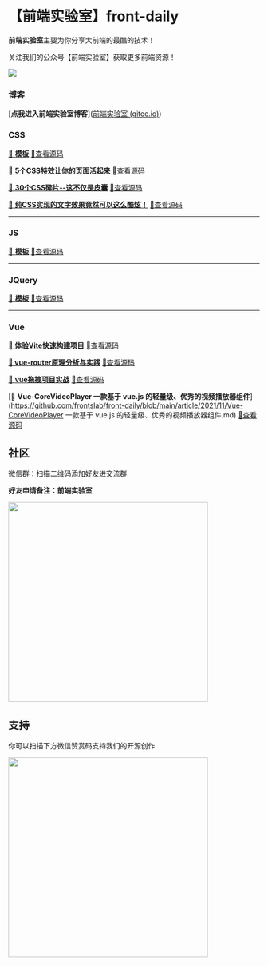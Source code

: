 # 【前端实验室】front-daily

**前端实验室**主要为你分享大前端的最酷的技术！

关注我们的公众号【前端实验室】获取更多前端资源！

![](https://frontlab.gitee.io/blog/img/qrcode.jpeg)





### 博客

[**点我进入前端实验室博客**]([前端实验室 (gitee.io)](https://frontlab.gitee.io/blog/))



### CSS

[🍕 **模板**](https://frontlab.gitee.io/blog/)		[🎈查看源码](https://frontlab.gitee.io/blog/)

[🍕 **5个CSS特效让你的页面活起来**](https://github.com/frontslab/front-daily/blob/main/article/2021/10/26_5个CSS特效，让你的页面活起来.md)		[🎈查看源码](https://github.com/frontslab/front-daily/tree/main/sourceCode/20211026)

[🍕 **30个CSS碎片--这不仅是皮囊**](https://github.com/frontslab/front-daily/blob/main/article/2021/10/28_30个CSS碎片--这不仅是皮囊.md)		[🎈查看源码](https://github.com/frontslab/front-daily/tree/main/sourceCode/20211028)

[🍕 **纯CSS实现的文字效果竟然可以这么酷炫！**](https://github.com/frontslab/front-daily/blob/main/article/2021/11/纯CSS实现的文字效果竟然可以这么酷炫！.md)		[🎈查看源码](https://github.com/frontslab/front-daily/tree/main/sourceCode/20211102)



---

### JS

[🍕 **模板**](https://frontlab.gitee.io/blog/)		[🎈查看源码](https://frontlab.gitee.io/blog/)



---

### JQuery

[🍕 **模板**](https://frontlab.gitee.io/blog/)		[🎈查看源码](https://frontlab.gitee.io/blog/)



---

### Vue

[**🍕 体验Vite快速构建项目**](https://github.com/frontslab/front-daily/blob/main/article/2021/10/2021_10_12_体验Vite快速构建项目.md)		[🎈查看源码](https://github.com/frontslab/front-daily/tree/main/sourceCode/20211012)

[**🍕 vue-router原理分析与实践**](https://github.com/frontslab/front-daily/blob/main/article/2021/10/2021-11-04-vue-router原理分析与实践.md)		[🎈查看源码](https://github.com/frontslab/front-daily/tree/main/sourceCode/20211014)

[🍕 **vue拖拽项目实战**](https://github.com/frontslab/front-daily/blob/main/article/2021/10/2021_10_19_vue拖拽项目实战.md)		[🎈查看源码](https://github.com/frontslab/front-daily/tree/main/sourceCode/20211019)

[🍕 **Vue-CoreVideoPlayer 一款基于 vue.js 的轻量级、优秀的视频播放器组件**](https://github.com/frontslab/front-daily/blob/main/article/2021/11/Vue-CoreVideoPlayer 一款基于 vue.js 的轻量级、优秀的视频播放器组件.md)		[🎈查看源码](https://github.com/frontslab/front-daily/tree/main/sourceCode/20211104)



## 社区

微信群：扫描二维码添加好友进交流群

<p><b>好友申请备注：前端实验室</b></p>

<img src="https://frontlab.gitee.io/blog/img/xiaoshimei.jpg" width="400" />

## 支持

你可以扫描下方微信赞赏码支持我们的开源创作

<img src="https://frontlab.gitee.io/blog/img/money.jpg" width="400" />







